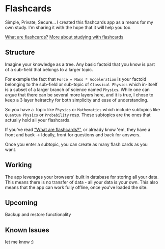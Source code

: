 # Flashcards

Simple, Private, Secure... I created this flashcards app as a means for my own study. I'm sharing it with the hope that it will help you too.

[What are flashcards?](https://en.wikipedia.org/wiki/Flashcard)
[More about studying with flashcards](https://medium.com/better-humans/how-to-unlock-the-amazing-power-of-your-brain-and-become-a-top-student-369e5ba59484)

## Structure

Imagine your knowledge as a tree. Any basic factoid that you know is part of a sub-field that belongs to a larger topic.

For example the fact that `Force = Mass * Acceleration` is your factoid belonging to the sub-field or sub-topic of `Classical Physics` which in-itself is a subset of a larger branch of science named `Physics`. While one can argue that there can be several more layers here, and it is true, I chose to keep a 3 layer heirarchy for both simplicity and ease of understanding.

So you have a Topic like `Physics` or `Mathematics` which include subtopics like `Quantum Physics` or `Probability` resp. These subtopics are the ones that actually hold all your flashcards.

If you've read ["What are flashcards?"](https://en.wikipedia.org/wiki/Flashcard), or already know 'em, they have a front and back -> Ideally, front for questions and back for answers.

Once you enter a subtopic, you can create as many flash cards as you want.

## Working

The app leverages your browsers' built in database for storing all your data. This means there is no  transfer of data - all your data is your own. This also means that the app can work fully offline, once you've loaded the site.

## Upcoming

Backup and restore functionality

## Known Issues

let me know :)
